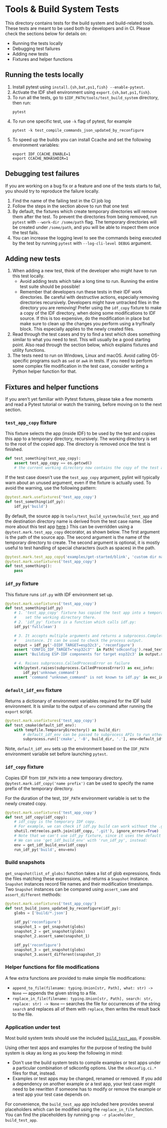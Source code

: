# Tools & Build System Tests

This directory contains tests for the build system and build-related tools. These tests are meant to be used both by developers and in CI. Please check the sections below for details on:

- Running the tests locally
- Debugging test failures
- Adding new tests
- Fixtures and helper functions

## Running the tests locally

1. Install pytest using `install.{sh,bat,ps1,fish} --enable-pytest`.
1. Activate the IDF shell environment using `export.{sh,bat,ps1,fish}`.
1. To run all the tests, go to `$IDF_PATH/tools/test_build_system` directory, then run:
    ```
    pytest
    ```
1. To run one specific test, use `-k` flag of pytest, for example
    ```
    pytest -k test_compile_commands_json_updated_by_reconfigure
    ```
1. To speed up the builds you can install Ccache and set the following environment variables:
    ```
    export IDF_CCACHE_ENABLE=1
    export CCACHE_NOHASHDIR=1
    ```

## Debugging test failures

If you are working on a bug fix or a feature and one of the tests starts to fail, you should try to reproduce the failure locally.

1. Find the name of the failing test in the CI job log
1. Follow the steps in the section above to run that one test
1. By default, the fixtures which create temporary directories will remove them after the test. To prevent the directories from being removed, run `pytest` with `--work-dir /some/path` flag. The temporary directories will be created under `/some/path`, and you will be able to inspect them once the test fails.
1. You can increase the logging level to see the commands being executed by the test by running `pytest` with `--log-cli-level DEBUG` argument.

## Adding new tests

1. When adding a new test, think of the developer who might have to run this test locally.
   - Avoid adding tests which take a long time to run. Running the entire test suite should be possible!
   - Remember that developers run these tests in their IDF work directories. Be careful with destructive actions, especially removing directories recursively. Developers might have untracked files in the directory you are removing! Prefer using the `idf_copy` fixture to make a copy of the IDF directory, when doing some modifications to IDF source. If this is too expensive, do the modification in place but make sure to clean up the changes you perform using a try/finally block. This especially applies to the newly created files.
1. Read through the test cases and try to find a test which does something similar to what you need to test. This will usually be a good starting point. Also read through the section below, which explains fixtures and utility functions.
1. The tests need to run on Windows, Linux and macOS. Avoid calling OS-specific programs such as `sed` or `awk` in tests. If you need to perform some complex file modification in the test case, consider writing a Python helper function for that.

## Fixtures and helper functions

If you aren't yet familiar with Pytest fixtures, please take a few moments and read a Pytest tutorial or watch the training, before moving on to the next section.

### `test_app_copy` fixture

This fixture selects the app (inside IDF) to be used by the test and copies this app to a temporary directory, recursively. The working directory is set to the root of the copied app. The directory is removed once the test is finished.

```python
def test_something(test_app_copy):
    assert test_app_copy == os.getcwd()
    # the current working directory now contains the copy of the test app
```

If the test case doesn't use the `test_app_copy` argument, pylint will typically warn about an unused argument, even if the fixture is actually used. To avoid the warning, use the following pattern:
```python
@pytest.mark.usefixtures('test_app_copy')
def test_something(idf_py):
    idf_py('build')
```

By default, the source app is `tools/test_build_system/build_test_app` and the destination directory name is derived from the test case name. (See more about this test app [here](#application-under-test).) This can be overridden using a `@pytest.mark.test_app_copy` decorator, as shown below. The first argument is the path of the source app. The second argument is the name of the temporary directory to create. The second argument is optional, it is mostly useful to test handling of special characters (such as spaces) in the path.

```python
@pytest.mark.test_app_copy('examples/get-started/blink', 'custom dir name')
@pytest.mark.usefixtures('test_app_copy')
def test_something():
    pass
```

### `idf_py` fixture

This fixture runs `idf.py` with IDF environment set up.

```python
@pytest.mark.usefixtures('test_app_copy')
def test_something(idf_py)
    # 1. 'test_app_copy' fixture has copied the test app into a temporary directory and
    #    set the working directory there.
    # 2. 'idf_py' fixture is a function which calls idf.py:
    idf_py('fullclean')

    # 3. It accepts multiple arguments and returns a subprocess.CompletedProcess
    #    instance. It can be used to check the process output.
    output = idf_py('-DIDF_TARGET=esp32c3', 'reconfigure')
    assert 'CONFIG_IDF_TARGET="esp32c3"' in Path('sdkconfig').read_text()
    assert 'Building ESP-IDF components for target esp32c3' in output.stdout

    # 4. Raises subprocess.CalledProcessError on failure
    with(pytest.raises(subprocess.CalledProcessError)) as exc_info:
        idf_py('unknown_command')
    assert 'command "unknown_command" is not known to idf.py' in exc_info.value.stderr
```

### `default_idf_env` fixture

Returns a dictionary of environment variables required for the IDF build environment. It is similar to the output of `env` command after running the `export` script.

```python
@pytest.mark.usefixtures('test_app_copy')
def test_cmake(default_idf_env):
    with tempfile.TemporaryDirectory() as build_dir:
        # default_idf_env can be passed to subprocess APIs to run other tools
        subprocess.run(['cmake', '-B', build_dir, '.'], env=default_idf_env, check=True)
```

Note, `default_idf_env` sets up the environment based on the `IDF_PATH` environment variable set before launching `pytest`.

### `idf_copy` fixture

Copies IDF from `IDF_PATH` into a new temporary directory. `@pytest.mark.idf_copy('name prefix')` can be used to specify the name prefix of the temporary directory.

For the duration of the test, `IDF_PATH` environment variable is set to the newly created copy.

```python
@pytest.mark.usefixtures('test_app_copy')
def test_idf_copy(idf_copy):
    # idf_copy is the temporary IDF copy.
    # For example, we can check if idf.py build can work without the .git directory:
    shutil.rmtree(os.path.join(idf_copy, '.git'), ignore_errors=True)
    # Note that we can't use idf_py fixture, since it uses the default IDF path.
    # We can use 'get_idf_build_env' with 'run_idf_py', instead:
    env = get_idf_build_env(idf_copy)
    run_idf_py('build', env=env)
```

### Build snapshots

`get_snapshot(list_of_globs)` function takes a list of glob expressions, finds the files matching these expressions, and returns a `Snapshot` instance. `Snapshot` instances record file names and their modification timestamps. Two `Snapshot` instances can be compared using `assert_same` and `assert_different` methods:

```python
@pytest.mark.usefixtures('test_app_copy')
def test_build_jsons_updated_by_reconfigure(idf_py):
    globs = ['build/*.json']
    
    idf_py('reconfigure')
    snapshot_1 = get_snapshot(globs)
    snapshot_2 = get_snapshot(globs)
    snapshot_2.assert_same(snapshot_1)

    idf_py('reconfigure')
    snapshot_3 = get_snapshot(globs)
    snapshot_3.assert_different(snapshot_2)
```

### Helper functions for file modifications

A few extra functions are provided to make simple file modifications:

* `append_to_file(filename: typing.Union[str, Path], what: str) -> None` — appends the given string to a file.
* `replace_in_file(filename: typing.Union[str, Path], search: str, replace: str) -> None` — searches the file for occurrences of the string `search` and replaces all of them with `replace`, then writes the result back to the file.

### Application under test

Most build system tests should use the included [`build_test_app`](build_test_app/), if possible.

Using other test apps and examples for the purpose of testing the build system is okay as long as you keep the following in mind:

* Don't use the build system tests to compile examples or test apps under a particular combination of sdkconfig options. Use the `sdkconfig.ci.*` files for that, instead.
* Examples or test apps may be changed, renamed or removed. If you add a dependency on another example or a test app, your test case might need to be rewritten if someone has to modify or remove the example or a test app your test case depends on.

For convenience, the `build_test_app` app included here provides several placeholders which can be modified using the `replace_in_file` function. You can find the placeholders by running `grep -r placeholder_ build_test_app`.
